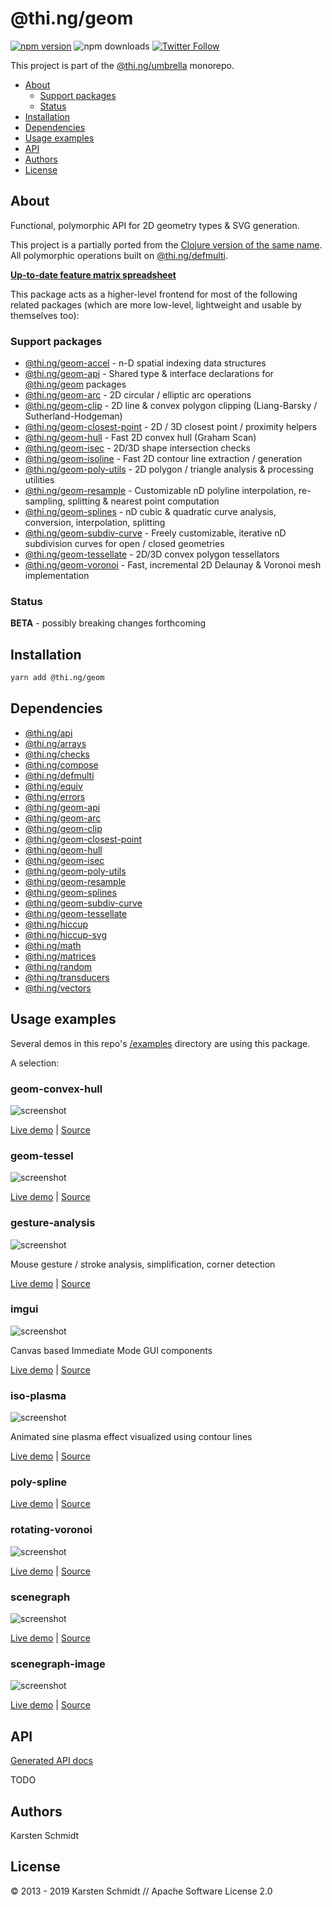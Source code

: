 <!-- This file is generated - DO NOT EDIT! -->

# @thi.ng/geom

[![npm version](https://img.shields.io/npm/v/@thi.ng/geom.svg)](https://www.npmjs.com/package/@thi.ng/geom)
![npm downloads](https://img.shields.io/npm/dm/@thi.ng/geom.svg)
[![Twitter Follow](https://img.shields.io/twitter/follow/thing_umbrella.svg?style=flat-square&label=twitter)](https://twitter.com/thing_umbrella)

This project is part of the
[@thi.ng/umbrella](https://github.com/thi-ng/umbrella/) monorepo.

- [About](#about)
  - [Support packages](#support-packages)
  - [Status](#status)
- [Installation](#installation)
- [Dependencies](#dependencies)
- [Usage examples](#usage-examples)
- [API](#api)
- [Authors](#authors)
- [License](#license)

## About

Functional, polymorphic API for 2D geometry types & SVG generation.

This project is a partially ported from the [Clojure version of the same
name](http://thi.ng/geom). All polymorphic operations built on
[@thi.ng/defmulti](https://github.com/thi-ng/umbrella/tree/master/packages/defmulti).

[**Up-to-date feature matrix spreadsheet**](https://docs.google.com/spreadsheets/d/1GxJm-zOQaGECui2MJUmy3gQPTF-T6BJ6vhNlUnPsmDs/edit?usp=sharing)

This package acts as a higher-level frontend for most of the following
related packages (which are more low-level, lightweight and usable by
themselves too):

### Support packages

- [@thi.ng/geom-accel](https://github.com/thi-ng/umbrella/tree/master/packages/geom-accel) - n-D spatial indexing data structures
- [@thi.ng/geom-api](https://github.com/thi-ng/umbrella/tree/master/packages/geom-api) - Shared type & interface declarations for [@thi.ng/geom](https://github.com/thi-ng/umbrella/tree/master/packages/geom) packages
- [@thi.ng/geom-arc](https://github.com/thi-ng/umbrella/tree/master/packages/geom-arc) - 2D circular / elliptic arc operations
- [@thi.ng/geom-clip](https://github.com/thi-ng/umbrella/tree/master/packages/geom-clip) - 2D line & convex polygon clipping (Liang-Barsky / Sutherland-Hodgeman)
- [@thi.ng/geom-closest-point](https://github.com/thi-ng/umbrella/tree/master/packages/geom-closest-point) - 2D / 3D closest point / proximity helpers
- [@thi.ng/geom-hull](https://github.com/thi-ng/umbrella/tree/master/packages/geom-hull) - Fast 2D convex hull (Graham Scan)
- [@thi.ng/geom-isec](https://github.com/thi-ng/umbrella/tree/master/packages/geom-isec) - 2D/3D shape intersection checks
- [@thi.ng/geom-isoline](https://github.com/thi-ng/umbrella/tree/master/packages/geom-isoline) - Fast 2D contour line extraction / generation
- [@thi.ng/geom-poly-utils](https://github.com/thi-ng/umbrella/tree/master/packages/geom-poly-utils) - 2D polygon / triangle analysis & processing utilities
- [@thi.ng/geom-resample](https://github.com/thi-ng/umbrella/tree/master/packages/geom-resample) - Customizable nD polyline interpolation, re-sampling, splitting & nearest point computation
- [@thi.ng/geom-splines](https://github.com/thi-ng/umbrella/tree/master/packages/geom-splines) - nD cubic & quadratic curve analysis, conversion, interpolation, splitting
- [@thi.ng/geom-subdiv-curve](https://github.com/thi-ng/umbrella/tree/master/packages/geom-subdiv-curve) - Freely customizable, iterative nD subdivision curves for open / closed geometries
- [@thi.ng/geom-tessellate](https://github.com/thi-ng/umbrella/tree/master/packages/geom-tessellate) - 2D/3D convex polygon tessellators
- [@thi.ng/geom-voronoi](https://github.com/thi-ng/umbrella/tree/master/packages/geom-voronoi) - Fast, incremental 2D Delaunay & Voronoi mesh implementation

### Status

**BETA** - possibly breaking changes forthcoming

## Installation

```bash
yarn add @thi.ng/geom
```

## Dependencies

- [@thi.ng/api](https://github.com/thi-ng/umbrella/tree/master/packages/api)
- [@thi.ng/arrays](https://github.com/thi-ng/umbrella/tree/master/packages/arrays)
- [@thi.ng/checks](https://github.com/thi-ng/umbrella/tree/master/packages/checks)
- [@thi.ng/compose](https://github.com/thi-ng/umbrella/tree/master/packages/compose)
- [@thi.ng/defmulti](https://github.com/thi-ng/umbrella/tree/master/packages/defmulti)
- [@thi.ng/equiv](https://github.com/thi-ng/umbrella/tree/master/packages/equiv)
- [@thi.ng/errors](https://github.com/thi-ng/umbrella/tree/master/packages/errors)
- [@thi.ng/geom-api](https://github.com/thi-ng/umbrella/tree/master/packages/geom-api)
- [@thi.ng/geom-arc](https://github.com/thi-ng/umbrella/tree/master/packages/geom-arc)
- [@thi.ng/geom-clip](https://github.com/thi-ng/umbrella/tree/master/packages/geom-clip)
- [@thi.ng/geom-closest-point](https://github.com/thi-ng/umbrella/tree/master/packages/geom-closest-point)
- [@thi.ng/geom-hull](https://github.com/thi-ng/umbrella/tree/master/packages/geom-hull)
- [@thi.ng/geom-isec](https://github.com/thi-ng/umbrella/tree/master/packages/geom-isec)
- [@thi.ng/geom-poly-utils](https://github.com/thi-ng/umbrella/tree/master/packages/geom-poly-utils)
- [@thi.ng/geom-resample](https://github.com/thi-ng/umbrella/tree/master/packages/geom-resample)
- [@thi.ng/geom-splines](https://github.com/thi-ng/umbrella/tree/master/packages/geom-splines)
- [@thi.ng/geom-subdiv-curve](https://github.com/thi-ng/umbrella/tree/master/packages/geom-subdiv-curve)
- [@thi.ng/geom-tessellate](https://github.com/thi-ng/umbrella/tree/master/packages/geom-tessellate)
- [@thi.ng/hiccup](https://github.com/thi-ng/umbrella/tree/master/packages/hiccup)
- [@thi.ng/hiccup-svg](https://github.com/thi-ng/umbrella/tree/master/packages/hiccup-svg)
- [@thi.ng/math](https://github.com/thi-ng/umbrella/tree/master/packages/math)
- [@thi.ng/matrices](https://github.com/thi-ng/umbrella/tree/master/packages/matrices)
- [@thi.ng/random](https://github.com/thi-ng/umbrella/tree/master/packages/random)
- [@thi.ng/transducers](https://github.com/thi-ng/umbrella/tree/master/packages/transducers)
- [@thi.ng/vectors](https://github.com/thi-ng/umbrella/tree/master/packages/vectors)

## Usage examples

Several demos in this repo's
[/examples](https://github.com/thi-ng/umbrella/tree/master/examples)
directory are using this package.

A selection:

### geom-convex-hull <!-- NOTOC -->

![screenshot](https://raw.githubusercontent.com/thi-ng/umbrella/master/assets/examples/geom-convex-hull.png)

[Live demo](https://demo.thi.ng/umbrella/geom-convex-hull/) | [Source](https://github.com/thi-ng/umbrella/tree/master/examples/geom-convex-hull)

### geom-tessel <!-- NOTOC -->

![screenshot](https://raw.githubusercontent.com/thi-ng/umbrella/master/assets/geom/tessel.png)

[Live demo](https://demo.thi.ng/umbrella/geom-tessel/) | [Source](https://github.com/thi-ng/umbrella/tree/master/examples/geom-tessel)

### gesture-analysis <!-- NOTOC -->

![screenshot](https://raw.githubusercontent.com/thi-ng/umbrella/master/assets/examples/gesture-analysis.png)

Mouse gesture / stroke analysis, simplification, corner detection

[Live demo](https://demo.thi.ng/umbrella/gesture-analysis/) | [Source](https://github.com/thi-ng/umbrella/tree/master/examples/gesture-analysis)

### imgui <!-- NOTOC -->

![screenshot](https://raw.githubusercontent.com/thi-ng/umbrella/master/assets/imgui/imgui-all.png)

Canvas based Immediate Mode GUI components

[Live demo](https://demo.thi.ng/umbrella/imgui/) | [Source](https://github.com/thi-ng/umbrella/tree/master/examples/imgui)

### iso-plasma <!-- NOTOC -->

![screenshot](https://raw.githubusercontent.com/thi-ng/umbrella/master/assets/geom/geom-isoline.png)

Animated sine plasma effect visualized using contour lines

[Live demo](https://demo.thi.ng/umbrella/iso-plasma/) | [Source](https://github.com/thi-ng/umbrella/tree/master/examples/iso-plasma)

### poly-spline <!-- NOTOC -->

[Live demo](https://demo.thi.ng/umbrella/poly-spline/) | [Source](https://github.com/thi-ng/umbrella/tree/master/examples/poly-spline)

### rotating-voronoi <!-- NOTOC -->

![screenshot](https://raw.githubusercontent.com/thi-ng/umbrella/master/assets/examples/rotating-voronoi.jpg)

[Live demo](https://demo.thi.ng/umbrella/rotating-voronoi/) | [Source](https://github.com/thi-ng/umbrella/tree/master/examples/rotating-voronoi)

### scenegraph <!-- NOTOC -->

![screenshot](https://raw.githubusercontent.com/thi-ng/umbrella/master/assets/examples/scenegraph.png)

[Live demo](https://demo.thi.ng/umbrella/scenegraph/) | [Source](https://github.com/thi-ng/umbrella/tree/master/examples/scenegraph)

### scenegraph-image <!-- NOTOC -->

![screenshot](https://raw.githubusercontent.com/thi-ng/umbrella/master/assets/examples/scenegraph-image.png)

[Live demo](https://demo.thi.ng/umbrella/scenegraph-image/) | [Source](https://github.com/thi-ng/umbrella/tree/master/examples/scenegraph-image)

## API

[Generated API docs](https://docs.thi.ng/umbrella/geom/)

TODO

## Authors

Karsten Schmidt

## License

&copy; 2013 - 2019 Karsten Schmidt // Apache Software License 2.0
